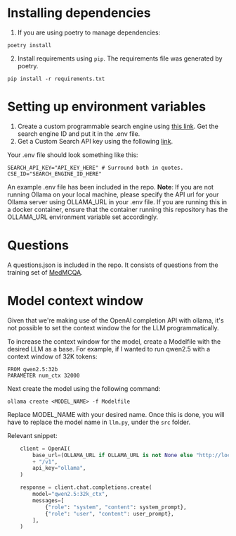 # Installing dependencies

1. If you are using poetry to manage dependencies:
```
poetry install
```

2. Install requirements using ```pip```. The requirements file was generated by poetry.
```
pip install -r requirements.txt
```

# Setting up environment variables

1. Create a custom programmable search engine using [this link](https://programmablesearchengine.google.com/controlpanel/all). Get the search engine ID and put it in the .env file.
2. Get a Custom Search API key using the following [link](https://developers.google.com/custom-search/v1/overview).

Your .env file should look something like this:
```
SEARCH_API_KEY="API_KEY_HERE" # Surround both in quotes.
CSE_ID="SEARCH_ENGINE_ID_HERE"
```

An example .env file has been included in the repo.
**Note**: If you are not running Ollama on your local machine, please specify the API url for your Ollama server using OLLAMA_URL in your .env file. If you are running this in a docker container, ensure that the container running this repository has the OLLAMA_URL environment variable set accordingly.

# Questions

A questions.json is included in the repo. It consists of questions from the training set of [MedMCQA](https://medmcqa.github.io/).

# Model context window

Given that we're making use of the OpenAI completion API with ollama, it's not possible to set the context window the for the LLM programmatically. 

To increase the context window for the model, create a Modelfile with the desired LLM as a base. For example, if I wanted to run qwen2.5 with a context window of 32K tokens:
```
FROM qwen2.5:32b
PARAMETER num_ctx 32000
```

Next create the model using the following command:
```
ollama create <MODEL_NAME> -f Modelfile
```

Replace MODEL_NAME with your desired name. Once this is done, you will have to replace the model name in ```llm.py```, under the ```src``` folder.

Relevant snippet:
```python
    client = OpenAI(
        base_url=(OLLAMA_URL if OLLAMA_URL is not None else "http://localhost:11434")
        + "/v1",
        api_key="ollama",
    )

    response = client.chat.completions.create(
        model="qwen2.5:32k_ctx",
        messages=[
            {"role": "system", "content": system_prompt},
            {"role": "user", "content": user_prompt},
        ],
    )

```
